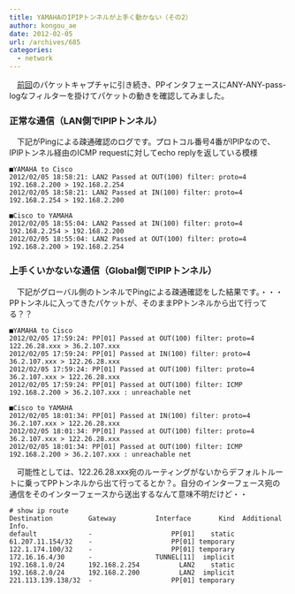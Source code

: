 ```yaml
---
title: YAMAHAのIPIPトンネルが上手く動かない（その2）
author: kongou_ae
date: 2012-02-05
url: /archives/685
categories:
  - network
---
```

　<a href="http://aimless.jp/blog/blog/archives/675" title="Cisco-YAMAHA-IPIP" target="_blank">前回</a>のパケットキャプチャに引き続き、PPインタフェースにANY-ANY-pass-logなフィルターを掛けてパケットの動きを確認してみました。

### 正常な通信（LAN側でIPIPトンネル）

　下記がPingによる疎通確認のログです。プロトコル番号4番がIPIPなので、IPIPトンネル経由のICMP requestに対してecho replyを返している模様

<pre><code>■YAMAHA to Cisco
2012/02/05 18:58:21: LAN2 Passed at OUT(100) filter: proto=4 192.168.2.200 &gt; 192.168.2.254
2012/02/05 18:58:21: LAN2 Passed at IN(100) filter: proto=4 192.168.2.254 &gt; 192.168.2.200

■Cisco to YAMAHA
2012/02/05 18:55:04: LAN2 Passed at IN(100) filter: proto=4 192.168.2.254 &gt; 192.168.2.200
2012/02/05 18:55:04: LAN2 Passed at OUT(100) filter: proto=4 192.168.2.200 &gt; 192.168.2.254
</code></pre>

### 上手くいかないな通信（Global側でIPIPトンネル）

　下記がグローバル側のトンネルでPingによる疎通確認をした結果です。・・・PPトンネルに入ってきたパケットが、そのままPPトンネルから出て行ってる？？

<pre><code>■YAMAHA to Cisco
2012/02/05 17:59:24: PP[01] Passed at OUT(100) filter: proto=4 122.26.28.xxx &gt; 36.2.107.xxx  
2012/02/05 17:59:24: PP[01] Passed at IN(100) filter: proto=4 36.2.107.xxx &gt; 122.26.28.xxx
2012/02/05 17:59:24: PP[01] Passed at OUT(100) filter: proto=4 36.2.107.xxx &gt; 122.26.28.xxx
2012/02/05 17:59:24: PP[01] Passed at OUT(100) filter: ICMP 192.168.2.200 &gt; 36.2.107.xxx : unreachable net

■Cisco to YAMAHA
2012/02/05 18:01:34: PP[01] Passed at IN(100) filter: proto=4 36.2.107.xxx &gt; 122.26.28.xxx
2012/02/05 18:01:34: PP[01] Passed at OUT(100) filter: proto=4 36.2.107.xxx &gt; 122.26.28.xxx
2012/02/05 18:01:34: PP[01] Passed at OUT(100) filter: ICMP 192.168.2.200 &gt; 36.2.107.xxx : unreachable net
</code></pre>

　可能性としては、122.26.28.xxx宛のルーティングがないからデフォルトルートに乗ってPPトンネルから出て行ってるとか？。自分のインターフェース宛の通信をそのインターフェースから送出するなんて意味不明だけど・・

<pre><code># show ip route
Destination         Gateway          Interface       Kind  Additional Info.
default             -                    PP[01]    static  
61.207.11.154/32    -                    PP[01] temporary  
122.1.174.100/32    -                    PP[01] temporary  
172.16.16.4/30      -                TUNNEL[11]  implicit  
192.168.1.0/24      192.168.2.254          LAN2    static  
192.168.2.0/24      192.168.2.200          LAN2  implicit  
221.113.139.138/32  -                    PP[01] temporary  
</code></pre>